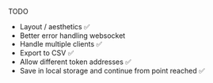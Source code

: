 TODO 

- Layout / aesthetics ✅
- Better error handling websocket
- Handle multiple clients ✅
- Export to CSV ✅
- Allow different token addresses ✅
- Save in local storage and continue from point reached ✅